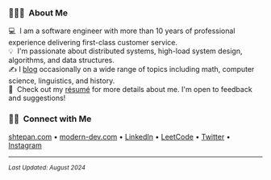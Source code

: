 ### 👨🏻‍💻 &nbsp;About Me
<!-- ✍️ &nbsp;\ -->
💻 &nbsp;I am a software engineer with more than 10 years of professional experience delivering first-class customer service.\
💡 &nbsp;I'm passionate about distributed systems, high-load system design, algorithms, and data structures.\
✍️ I [blog](https://twitter.com/bshtepan) occasionally on a wide range of topics including math, computer science, linguistics, and history.\
📄 &nbsp;Check out my [résumé](https://shtepan.com/resume/bohdan_shtepan_cv.pdf) for more details about me. I'm open to feedback and suggestions!

### 🤝🏻 &nbsp;Connect with Me

[shtepan.com](https://shtepan.com) •
[modern-dev.com](https://modern-dev.com) •
[LinkedIn](https://www.linkedin.com/in/bohdan-shtepan/) •
[LeetCode](https://leetcode.com/virtyaluk) •
[Twitter](https://twitter.com/bshtepan/) •
[Instagram](https://instagram.com/bohdan_shtepan)

---

<small>*Last Updated: August 2024*</small>
